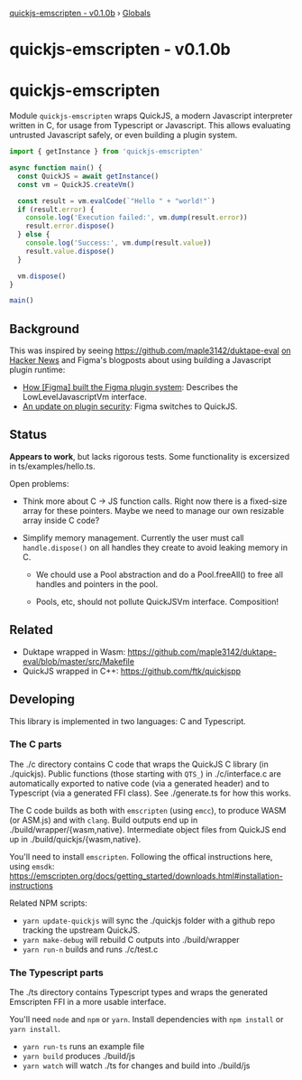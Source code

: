 [quickjs-emscripten - v0.1.0b](README.md) › [Globals](globals.md)

# quickjs-emscripten - v0.1.0b

# quickjs-emscripten

Module `quickjs-emscripten` wraps QuickJS, a modern Javascript interpreter
written in C, for usage from Typescript or Javascript. This allows evaluating
untrusted Javascript safely, or even building a plugin system.

```typescript
import { getInstance } from 'quickjs-emscripten'

async function main() {
  const QuickJS = await getInstance()
  const vm = QuickJS.createVm()

  const result = vm.evalCode(`"Hello " + "world!"`)
  if (result.error) {
    console.log('Execution failed:', vm.dump(result.error))
    result.error.dispose()
  } else {
    console.log('Success:', vm.dump(result.value))
    result.value.dispose()
  }

  vm.dispose()
}

main()
```

## Background

This was inspired by seeing https://github.com/maple3142/duktape-eval
[on Hacker News](https://news.ycombinator.com/item?id=21946565) and Figma's
blogposts about using building a Javascript plugin runtime:

* [How [Figma] built the Figma plugin system](https://www.figma.com/blog/how-we-built-the-figma-plugin-system/): Describes the LowLevelJavascriptVm interface.
* [An update on plugin security](https://www.figma.com/blog/an-update-on-plugin-security/): Figma switches to QuickJS.

## Status

**Appears to work**, but lacks rigorous tests. Some functionality is excersized
in ts/examples/hello.ts.

Open problems:

* Think more about C -> JS function calls. Right now there is a fixed-size
  array for these pointers. Maybe we need to manage our own resizable array
  inside C code?

* Simplify memory management. Currently the user must call `handle.dispose()` on all handles they
  create to avoid leaking memory in C.

  * We chould use a Pool abstraction and do a Pool.freeAll() to free all handles and pointers
    in the pool.

  * Pools, etc, should not pollute QuickJSVm interface. Composition!

## Related

* Duktape wrapped in Wasm: https://github.com/maple3142/duktape-eval/blob/master/src/Makefile
* QuickJS wrapped in C++: https://github.com/ftk/quickjspp

## Developing

This library is implemented in two languages: C and Typescript.

### The C parts

The ./c directory contains C code that wraps the QuickJS C library (in ./quickjs).
Public functions (those starting with `QTS_`) in ./c/interface.c are
automatically exported to native code (via a generated header) and to
Typescript (via a generated FFI class). See ./generate.ts for how this works.

The C code builds as both with `emscripten` (using `emcc`), to produce WASM (or
ASM.js) and with `clang`. Build outputs end up in ./build/wrapper/{wasm,native}.
Intermediate object files from QuickJS end up in ./build/quickjs/{wasm,native}.

You'll need to install `emscripten`. Following the offical instructions here, using `emsdk`:
https://emscripten.org/docs/getting_started/downloads.html#installation-instructions

Related NPM scripts:

* `yarn update-quickjs` will sync the ./quickjs folder with a
  github repo tracking the upstream QuickJS.
* `yarn make-debug` will rebuild C outputs into ./build/wrapper
* `yarn run-n` builds and runs ./c/test.c

### The Typescript parts

The ./ts directory contains Typescript types and wraps the generated Emscripten
FFI in a more usable interface.

You'll need `node` and `npm` or `yarn`. Install dependencies with `npm install`
or `yarn install`.

* `yarn run-ts` runs an example file
* `yarn build` produces ./build/js
* `yarn watch` will watch ./ts for changes and build into ./build/js
